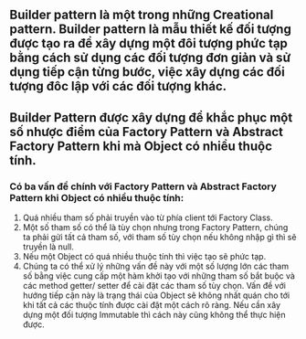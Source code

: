 ## Builder pattern là một trong những Creational pattern. Builder pattern là mẫu thiết kế đối tượng được tạo ra để xây dựng một đôi tượng phức tạp bằng cách sử dụng các đối tượng đơn giản và sử dụng tiếp cận từng bước, việc xây dựng các đối tượng đôc lập với các đối tượng khác.

## Builder Pattern được xây dựng để khắc phục một số nhược điểm của Factory Pattern và Abstract Factory Pattern khi mà Object có nhiều thuộc tính.

### Có ba vấn đề chính với  Factory Pattern và Abstract Factory Pattern khi Object có nhiều thuộc tính:

1. Quá nhiều tham số phải truyền vào từ phía client tới Factory Class.
2. Một số tham số có thể là tùy chọn nhưng trong Factory Pattern, chúng ta phải gửi tất cả tham số, với tham số tùy chọn nếu không nhập gì thì sẽ truyền là null.
3. Nếu một Object có quá nhiều thuộc tính thì việc tạo sẽ phức tạp.
4. Chúng ta có thể xử lý những vấn đề này với một số lượng lớn các tham số bằng việc cung cấp một hàm khởi tạo với những tham số bắt buộc và các method getter/ setter để cài đặt các tham số tùy chọn. Vấn đề với hướng tiếp cận này là trạng thái của Object sẽ không nhất quán cho tới khi tất cả các thuộc tính được cài đặt một cách rõ ràng. Nếu cần xây dựng một đối tượng Immutable thì cách này cũng không thể thực hiện được.